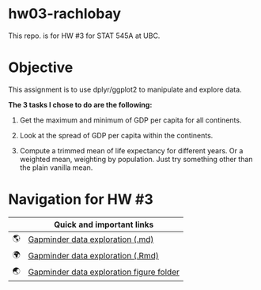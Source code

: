 # hw03-rachlobay
This repo. is for HW #3 for STAT 545A at UBC.

# Objective 

This assignment is to use dplyr/ggplot2 to manipulate and explore data.

**The 3 tasks I chose to do are the following:**

1) Get the maximum and minimum of GDP per capita for all continents.

2) Look at the spread of GDP per capita within the continents.

3) Compute a trimmed mean of life expectancy for different years. Or a weighted mean, weighting by population. Just try something other than the plain vanilla mean.

# Navigation for HW #3


|               | Quick and important links|
| ------------- |-------------|
|  :earth_americas: | [Gapminder data exploration (.md)](https://github.com/STAT545-UBC-students/hw03-rachlobay/blob/master/hw03-rachlobay.md)| 
|  :earth_africa: | [Gapminder data exploration (.Rmd)](https://github.com/STAT545-UBC-students/hw03-rachlobay/blob/master/hw03-rachlobay.Rmd)| 
| :earth_asia:  | [Gapminder data exploration figure folder ](https://github.com/STAT545-UBC-students/hw03-rachlobay/tree/master/hw03-rachlobay_files)|
